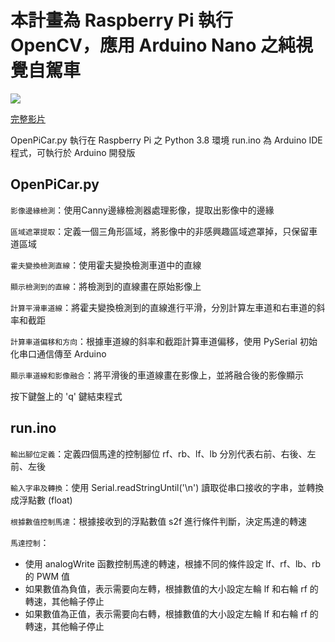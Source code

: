 本計畫為 Raspberry Pi 執行 OpenCV，應用 Arduino Nano 之純視覺自駕車
====

![](./example/Drive.gif)

[完整影片](https://drive.google.com/file/d/17_OAvOQTvfPxzX3tlLnaojhIOwBYyfLx/view?usp=drive_link)

OpenPiCar.py 執行在 Raspberry Pi 之 Python 3.8 環境
run.ino 為 Arduino IDE 程式，可執行於 Arduino 開發版

OpenPiCar.py
----
`影像邊緣檢測`：使用Canny邊緣檢測器處理影像，提取出影像中的邊緣

`區域遮罩提取`：定義一個三角形區域，將影像中的非感興趣區域遮罩掉，只保留車道區域

`霍夫變換檢測直線`：使用霍夫變換檢測車道中的直線

`顯示檢測到的直線`：將檢測到的直線畫在原始影像上

`計算平滑車道線`：將霍夫變換檢測到的直線進行平滑，分別計算左車道和右車道的斜率和截距

`計算車道偏移和方向`：根據車道線的斜率和截距計算車道偏移，使用 PySerial 初始化串口通信傳至 Arduino

`顯示車道線和影像融合`：將平滑後的車道線畫在影像上，並將融合後的影像顯示

按下鍵盤上的 'q' 鍵結束程式

run.ino
----
`輸出腳位定義`：定義四個馬達的控制腳位 rf、rb、lf、lb 分別代表右前、右後、左前、左後

`輸入字串及轉換`：使用 Serial.readStringUntil('\n') 讀取從串口接收的字串，並轉換成浮點數 (float)

`根據數值控制馬達`：根據接收到的浮點數值 s2f 進行條件判斷，決定馬達的轉速

`馬達控制`：
* 使用 analogWrite 函數控制馬達的轉速，根據不同的條件設定 lf、rf、lb、rb 的 PWM 值
* 如果數值為負值，表示需要向左轉，根據數值的大小設定左輪 lf 和右輪 rf 的轉速，其他輪子停止
* 如果數值為正值，表示需要向右轉，根據數值的大小設定左輪 lf 和右輪 rf 的轉速，其他輪子停止
